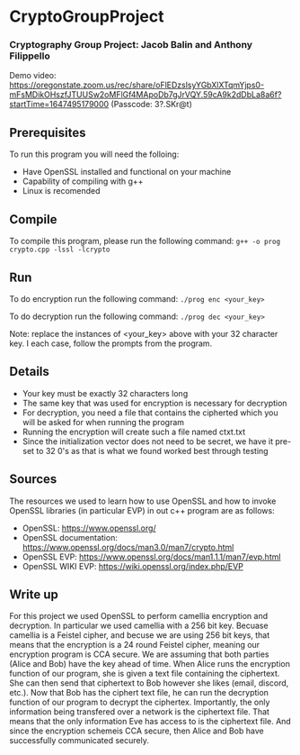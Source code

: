 # CryptoGroupProject
### Cryptography Group Project: Jacob Balin and Anthony Filippello
Demo video: https://oregonstate.zoom.us/rec/share/oFlEDzslsyYGbXlXTqmYjps0-mFsMDikOHszfJTUUSw2oMFlGf4MApoDb7gJrVQY.59cA9k2dDbLa8a6f?startTime=1647495179000 (Passcode: 3?.SKr@t)

## **Prerequisites**
To run this program you will need the folloing:
- Have OpenSSL installed and functional on your machine
- Capability of compiling with g++
- Linux is recomended
## **Compile**
To compile this program, please run the following command:
    ```
    g++ -o prog crypto.cpp -lssl -lcrypto
    ```

## **Run**
To do encryption run the following command:
    ```
    ./prog enc <your_key>
    ```

To do decryption run the following command:
    ```
    ./prog dec <your_key>
    ```
    
Note: replace the instances of <your_key> above with your 32 character key. I each case, follow the prompts from the program.

## **Details**
- Your key must be exactly 32 characters long
- The same key that was used for encryption is necessary for decryption
- For decryption, you need a file that contains the cipherted which you will be asked for when running the program
- Running the encryption will create such a file named ctxt.txt
- Since the initialization vector does not need to be secret, we have it pre-set to 32 0's as that is what we found worked best through testing
## **Sources**
The resources we used to learn how to use OpenSSL and how to invoke OpenSSL libraries (in particular EVP) in out c++ program are as follows:
- OpenSSL: https://www.openssl.org/
- OpenSSL documentation: https://www.openssl.org/docs/man3.0/man7/crypto.html
- OpenSSL EVP: https://www.openssl.org/docs/man1.1.1/man7/evp.html
- OpenSSL WIKI EVP: https://wiki.openssl.org/index.php/EVP

## **Write up**
For this project we used OpenSSL to perform camellia encryption and decryption. In particular we used camellia with a 256 bit key. Becuase camellia is a Feistel cipher, and becuse we are using 256 bit keys, that means that the encryption is a 24 round Feistel cipher, meaning our encryption program is CCA secure. We are assuming that both parties (Alice and Bob) have the key ahead of time. When Alice runs the encryption function of our program, she is given a text file containing the ciphertext. She can then send that ciphertext to Bob however she likes (email, discord, etc.). Now that Bob has the ciphert text file, he can run the decryption function of our program to decrypt the ciphertex. Importantly, the only information being transfered over a network is the ciphertext file. That means that the only information Eve has access to is the ciphertext file. And since the encryption schemeis CCA secure, then Alice and Bob have successfully communicated securely.
